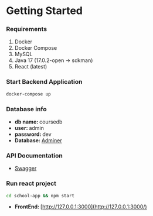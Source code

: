 # Getting Started

### Requirements
1. Docker
2. Docker Compose
3. MySQL
4. Java 17 (17.0.2-open -> sdkman)
5. React (latest)

### Start Backend Application

```bash
docker-compose up
```

### Database info
- <b>db name: </b> coursedb
- <b>user: </b> admin
- <b>password: </b> dev
- <b>Database: </b> [Adminer](http://127.0.0.1:8081)

### API Documentation
- [Swagger](http://127.0.0.1:8080/api/swagger-ui/index.html#/)

### Run react project 

```bash
cd school-app && npm start
```

- <b>FrontEnd: </b> [http://127.0.0.1:3000](http://127.0.0.1:3000/)


